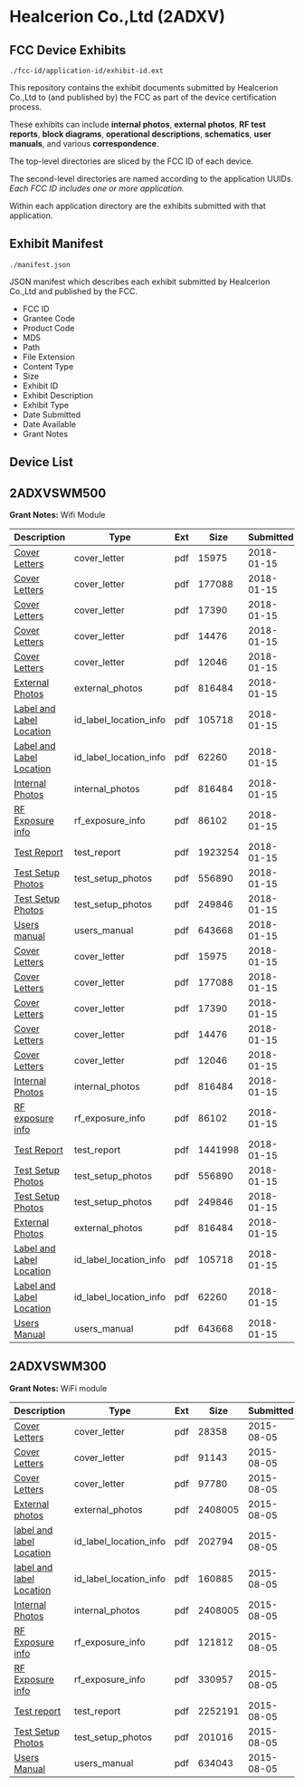 # Healcerion Co.,Ltd (2ADXV)
## FCC Device Exhibits

```
./fcc-id/application-id/exhibit-id.ext
```

This repository contains the exhibit documents submitted by Healcerion Co.,Ltd to (and published by) the FCC as part of the device certification process.

These exhibits can include **internal photos**, **external photos**, **RF test reports**, **block diagrams**, **operational descriptions**, **schematics**, **user manuals**, and various **correspondence**.

The top-level directories are sliced by the FCC ID of each device.

The second-level directories are named according to the application UUIDs. *Each FCC ID includes one or more application.*

Within each application directory are the exhibits submitted with that application. 

## Exhibit Manifest

```
./manifest.json
```

JSON manifest which describes each exhibit submitted by Healcerion Co.,Ltd and published by the FCC.

- FCC ID
- Grantee Code
- Product Code
- MD5
- Path
- File Extension
- Content Type
- Size
- Exhibit ID
- Exhibit Description
- Exhibit Type
- Date Submitted
- Date Available
- Grant Notes

## Device List
## 2ADXVSWM500
**Grant Notes:** Wifi Module

| Description | Type | Ext | Size | Submitted | Available |
| ----------- | ---- | --- | ---- | --------- | --------- |
| [Cover Letters](2ADXVSWM500/7dd13de580b3a126cec2d77a5170d2c4/3714398.pdf) | cover_letter | pdf | 15975 | 2018-01-15 | 2018-01-16 |
| [Cover Letters](2ADXVSWM500/7dd13de580b3a126cec2d77a5170d2c4/3714399.pdf) | cover_letter | pdf | 177088 | 2018-01-15 | 2018-01-16 |
| [Cover Letters](2ADXVSWM500/7dd13de580b3a126cec2d77a5170d2c4/3714400.pdf) | cover_letter | pdf | 17390 | 2018-01-15 | 2018-01-16 |
| [Cover Letters](2ADXVSWM500/7dd13de580b3a126cec2d77a5170d2c4/3714401.pdf) | cover_letter | pdf | 14476 | 2018-01-15 | 2018-01-16 |
| [Cover Letters](2ADXVSWM500/7dd13de580b3a126cec2d77a5170d2c4/3714402.pdf) | cover_letter | pdf | 12046 | 2018-01-15 | 2018-01-16 |
| [External Photos](2ADXVSWM500/7dd13de580b3a126cec2d77a5170d2c4/3714403.pdf) | external_photos | pdf | 816484 | 2018-01-15 | 2018-07-15 |
| [Label and Label Location](2ADXVSWM500/7dd13de580b3a126cec2d77a5170d2c4/3714449.pdf) | id_label_location_info | pdf | 105718 | 2018-01-15 | 2018-01-16 |
| [Label and Label Location](2ADXVSWM500/7dd13de580b3a126cec2d77a5170d2c4/3714469.pdf) | id_label_location_info | pdf | 62260 | 2018-01-15 | 2018-01-16 |
| [Internal Photos](2ADXVSWM500/7dd13de580b3a126cec2d77a5170d2c4/3714403.pdf) | internal_photos | pdf | 816484 | 2018-01-15 | 2018-07-15 |
| [RF Exposure info](2ADXVSWM500/7dd13de580b3a126cec2d77a5170d2c4/3714407.pdf) | rf_exposure_info | pdf | 86102 | 2018-01-15 | 2018-01-16 |
| [Test Report](2ADXVSWM500/7dd13de580b3a126cec2d77a5170d2c4/3714455.pdf) | test_report | pdf | 1923254 | 2018-01-15 | 2018-01-16 |
| [Test Setup Photos](2ADXVSWM500/7dd13de580b3a126cec2d77a5170d2c4/2965314.pdf) | test_setup_photos | pdf | 556890 | 2018-01-15 | 2018-07-15 |
| [Test Setup Photos](2ADXVSWM500/7dd13de580b3a126cec2d77a5170d2c4/3714534.pdf) | test_setup_photos | pdf | 249846 | 2018-01-15 | 2018-07-15 |
| [Users  manual](2ADXVSWM500/7dd13de580b3a126cec2d77a5170d2c4/3714546.pdf) | users_manual | pdf | 643668 | 2018-01-15 | 2018-07-15 |
| [Cover Letters](2ADXVSWM500/aacbd5ec4069bb38f39a3dd71da65dea/3714398.pdf) | cover_letter | pdf | 15975 | 2018-01-15 | 2018-01-16 |
| [Cover Letters](2ADXVSWM500/aacbd5ec4069bb38f39a3dd71da65dea/3714399.pdf) | cover_letter | pdf | 177088 | 2018-01-15 | 2018-01-16 |
| [Cover Letters](2ADXVSWM500/aacbd5ec4069bb38f39a3dd71da65dea/3714400.pdf) | cover_letter | pdf | 17390 | 2018-01-15 | 2018-01-16 |
| [Cover Letters](2ADXVSWM500/aacbd5ec4069bb38f39a3dd71da65dea/3714401.pdf) | cover_letter | pdf | 14476 | 2018-01-15 | 2018-01-16 |
| [Cover Letters](2ADXVSWM500/aacbd5ec4069bb38f39a3dd71da65dea/3714402.pdf) | cover_letter | pdf | 12046 | 2018-01-15 | 2018-01-16 |
| [Internal Photos](2ADXVSWM500/aacbd5ec4069bb38f39a3dd71da65dea/3714403.pdf) | internal_photos | pdf | 816484 | 2018-01-15 | 2018-07-15 |
| [RF exposure info](2ADXVSWM500/aacbd5ec4069bb38f39a3dd71da65dea/3714407.pdf) | rf_exposure_info | pdf | 86102 | 2018-01-15 | 2018-01-16 |
| [Test Report](2ADXVSWM500/aacbd5ec4069bb38f39a3dd71da65dea/3714414.pdf) | test_report | pdf | 1441998 | 2018-01-15 | 2018-01-16 |
| [Test Setup Photos](2ADXVSWM500/aacbd5ec4069bb38f39a3dd71da65dea/2965314.pdf) | test_setup_photos | pdf | 556890 | 2018-01-15 | 2018-07-15 |
| [Test Setup Photos](2ADXVSWM500/aacbd5ec4069bb38f39a3dd71da65dea/3714534.pdf) | test_setup_photos | pdf | 249846 | 2018-01-15 | 2018-07-15 |
| [External Photos](2ADXVSWM500/aacbd5ec4069bb38f39a3dd71da65dea/3714403.pdf) | external_photos | pdf | 816484 | 2018-01-15 | 2018-07-15 |
| [Label and Label Location](2ADXVSWM500/aacbd5ec4069bb38f39a3dd71da65dea/3714449.pdf) | id_label_location_info | pdf | 105718 | 2018-01-15 | 2018-01-16 |
| [Label and Label Location](2ADXVSWM500/aacbd5ec4069bb38f39a3dd71da65dea/3714469.pdf) | id_label_location_info | pdf | 62260 | 2018-01-15 | 2018-01-16 |
| [Users Manual](2ADXVSWM500/aacbd5ec4069bb38f39a3dd71da65dea/3714546.pdf) | users_manual | pdf | 643668 | 2018-01-15 | 2018-07-15 |
## 2ADXVSWM300
**Grant Notes:** WiFi module

| Description | Type | Ext | Size | Submitted | Available |
| ----------- | ---- | --- | ---- | --------- | --------- |
| [Cover Letters](2ADXVSWM300/8acdb15290cbbffc652035f2160a1062/2704505.pdf) | cover_letter | pdf | 28358 | 2015-08-05 | 2015-08-05 |
| [Cover Letters](2ADXVSWM300/8acdb15290cbbffc652035f2160a1062/2704506.pdf) | cover_letter | pdf | 91143 | 2015-08-05 | 2015-08-05 |
| [Cover Letters](2ADXVSWM300/8acdb15290cbbffc652035f2160a1062/2704507.pdf) | cover_letter | pdf | 97780 | 2015-08-05 | 2015-08-05 |
| [External photos](2ADXVSWM300/8acdb15290cbbffc652035f2160a1062/2704508.pdf) | external_photos | pdf | 2408005 | 2015-08-05 | 2015-08-05 |
| [label and label Location](2ADXVSWM300/8acdb15290cbbffc652035f2160a1062/2704510.pdf) | id_label_location_info | pdf | 202794 | 2015-08-05 | 2015-08-05 |
| [label and label Location](2ADXVSWM300/8acdb15290cbbffc652035f2160a1062/2704511.pdf) | id_label_location_info | pdf | 160885 | 2015-08-05 | 2015-08-05 |
| [Internal Photos](2ADXVSWM300/8acdb15290cbbffc652035f2160a1062/2704508.pdf) | internal_photos | pdf | 2408005 | 2015-08-05 | 2015-08-05 |
| [RF Exposure info](2ADXVSWM300/8acdb15290cbbffc652035f2160a1062/2704514.pdf) | rf_exposure_info | pdf | 121812 | 2015-08-05 | 2015-08-05 |
| [RF Exposure info](2ADXVSWM300/8acdb15290cbbffc652035f2160a1062/2704515.pdf) | rf_exposure_info | pdf | 330957 | 2015-08-05 | 2015-08-05 |
| [Test report](2ADXVSWM300/8acdb15290cbbffc652035f2160a1062/2704555.pdf) | test_report | pdf | 2252191 | 2015-08-05 | 2015-08-05 |
| [Test Setup Photos](2ADXVSWM300/8acdb15290cbbffc652035f2160a1062/2704554.pdf) | test_setup_photos | pdf | 201016 | 2015-08-05 | 2015-08-05 |
| [Users Manual](2ADXVSWM300/8acdb15290cbbffc652035f2160a1062/2704556.pdf) | users_manual | pdf | 634043 | 2015-08-05 | 2015-08-05 |
